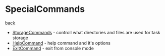# SpecialCommands
[back](../ConcreteCommands.md)

- [StorageCommands](./StorageCommands/StorageCommands.md) - controll what directories and files are used for task storage
- [HelpCommand](./HelpCommand/HelpCommand.md) - help command and it's options
- [ExitCommand](./ExitCommand.cs) - exit from console mode
